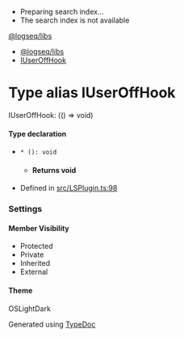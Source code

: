   * Preparing search index...
  * The search index is not available

[@logseq/libs]()

  * [@logseq/libs](../modules.html)
  * [IUserOffHook](IUserOffHook.html)



# Type alias IUserOffHook

IUserOffHook: (() => void)

#### Type declaration

  *     * (): void
    * #### Returns void




  * Defined in [src/LSPlugin.ts:98](https://github.com/logseq/logseq/blob/ac1b53544/libs/src/LSPlugin.ts#L98)



###  Settings

#### Member Visibility

  * Protected
  * Private
  * Inherited
  * External



#### Theme

OSLightDark

Generated using [TypeDoc](https://typedoc.org/)

